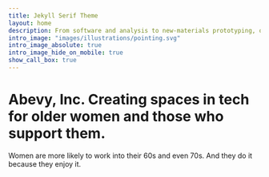 ```yaml
---
title: Jekyll Serif Theme
layout: home
description: From software and analysis to new-materials prototyping, our projects are based on real-life problems with community solutions.
intro_image: "images/illustrations/pointing.svg"
intro_image_absolute: true
intro_image_hide_on_mobile: true
show_call_box: true
---
```


# Abevy, Inc. Creating spaces in tech for older women and those who support them.

Women are more likely to work into their 60s and even 70s. And they do it because they enjoy it.
